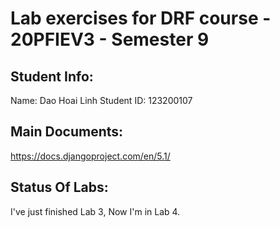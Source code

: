 # Lab exercises for DRF course - 20PFIEV3 - Semester 9
## Student Info:
Name: Dao Hoai Linh
Student ID: 123200107
## Main Documents:
https://docs.djangoproject.com/en/5.1/
## Status Of Labs:
I've just finished Lab 3, Now I'm in Lab 4.

